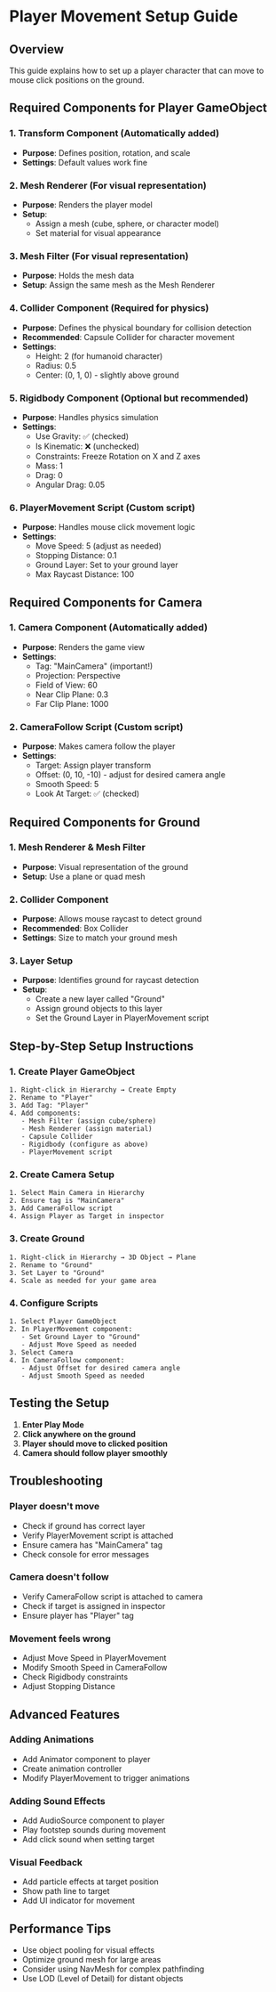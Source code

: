 # Player Movement Setup Guide

## Overview
This guide explains how to set up a player character that can move to mouse click positions on the ground.

## Required Components for Player GameObject

### 1. **Transform Component** (Automatically added)
- **Purpose**: Defines position, rotation, and scale
- **Settings**: Default values work fine

### 2. **Mesh Renderer** (For visual representation)
- **Purpose**: Renders the player model
- **Setup**: 
  - Assign a mesh (cube, sphere, or character model)
  - Set material for visual appearance

### 3. **Mesh Filter** (For visual representation)
- **Purpose**: Holds the mesh data
- **Setup**: Assign the same mesh as the Mesh Renderer

### 4. **Collider Component** (Required for physics)
- **Purpose**: Defines the physical boundary for collision detection
- **Recommended**: Capsule Collider for character movement
- **Settings**:
  - Height: 2 (for humanoid character)
  - Radius: 0.5
  - Center: (0, 1, 0) - slightly above ground

### 5. **Rigidbody Component** (Optional but recommended)
- **Purpose**: Handles physics simulation
- **Settings**:
  - Use Gravity: ✅ (checked)
  - Is Kinematic: ❌ (unchecked)
  - Constraints: Freeze Rotation on X and Z axes
  - Mass: 1
  - Drag: 0
  - Angular Drag: 0.05

### 6. **PlayerMovement Script** (Custom script)
- **Purpose**: Handles mouse click movement logic
- **Settings**:
  - Move Speed: 5 (adjust as needed)
  - Stopping Distance: 0.1
  - Ground Layer: Set to your ground layer
  - Max Raycast Distance: 100

## Required Components for Camera

### 1. **Camera Component** (Automatically added)
- **Purpose**: Renders the game view
- **Settings**:
  - Tag: "MainCamera" (important!)
  - Projection: Perspective
  - Field of View: 60
  - Near Clip Plane: 0.3
  - Far Clip Plane: 1000

### 2. **CameraFollow Script** (Custom script)
- **Purpose**: Makes camera follow the player
- **Settings**:
  - Target: Assign player transform
  - Offset: (0, 10, -10) - adjust for desired camera angle
  - Smooth Speed: 5
  - Look At Target: ✅ (checked)

## Required Components for Ground

### 1. **Mesh Renderer & Mesh Filter**
- **Purpose**: Visual representation of the ground
- **Setup**: Use a plane or quad mesh

### 2. **Collider Component**
- **Purpose**: Allows mouse raycast to detect ground
- **Recommended**: Box Collider
- **Settings**: Size to match your ground mesh

### 3. **Layer Setup**
- **Purpose**: Identifies ground for raycast detection
- **Setup**: 
  - Create a new layer called "Ground"
  - Assign ground objects to this layer
  - Set the Ground Layer in PlayerMovement script

## Step-by-Step Setup Instructions

### 1. Create Player GameObject
```
1. Right-click in Hierarchy → Create Empty
2. Rename to "Player"
3. Add Tag: "Player"
4. Add components:
   - Mesh Filter (assign cube/sphere)
   - Mesh Renderer (assign material)
   - Capsule Collider
   - Rigidbody (configure as above)
   - PlayerMovement script
```

### 2. Create Camera Setup
```
1. Select Main Camera in Hierarchy
2. Ensure tag is "MainCamera"
3. Add CameraFollow script
4. Assign Player as Target in inspector
```

### 3. Create Ground
```
1. Right-click in Hierarchy → 3D Object → Plane
2. Rename to "Ground"
3. Set Layer to "Ground"
4. Scale as needed for your game area
```

### 4. Configure Scripts
```
1. Select Player GameObject
2. In PlayerMovement component:
   - Set Ground Layer to "Ground"
   - Adjust Move Speed as needed
3. Select Camera
4. In CameraFollow component:
   - Adjust Offset for desired camera angle
   - Adjust Smooth Speed as needed
```

## Testing the Setup

1. **Enter Play Mode**
2. **Click anywhere on the ground**
3. **Player should move to clicked position**
4. **Camera should follow player smoothly**

## Troubleshooting

### Player doesn't move
- Check if ground has correct layer
- Verify PlayerMovement script is attached
- Ensure camera has "MainCamera" tag
- Check console for error messages

### Camera doesn't follow
- Verify CameraFollow script is attached to camera
- Check if target is assigned in inspector
- Ensure player has "Player" tag

### Movement feels wrong
- Adjust Move Speed in PlayerMovement
- Modify Smooth Speed in CameraFollow
- Check Rigidbody constraints
- Adjust Stopping Distance

## Advanced Features

### Adding Animations
- Add Animator component to player
- Create animation controller
- Modify PlayerMovement to trigger animations

### Adding Sound Effects
- Add AudioSource component to player
- Play footstep sounds during movement
- Add click sound when setting target

### Visual Feedback
- Add particle effects at target position
- Show path line to target
- Add UI indicator for movement

## Performance Tips

- Use object pooling for visual effects
- Optimize ground mesh for large areas
- Consider using NavMesh for complex pathfinding
- Use LOD (Level of Detail) for distant objects 
